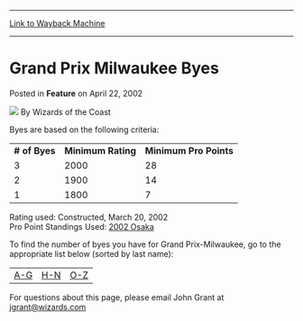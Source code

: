 
---
[Link to Wayback Machine](https://web.archive.org/web/20211025105352/https://magic.wizards.com/en/articles/archive/feature/grand-prix-milwaukee-byes-2002-04-22)

[_metadata_:author]:- "Wizards of the Coast"
[_metadata_:description]:- "Byes are based on the following criteria: # of ByesMinimum RatingMinimum Pro Points 3200028 2190014 118007 Rating used: Constructed, March 20, 2002 Pro Point Standings Used: 2002 Osaka To find the number of byes you have for Grand Prix-Milwaukee, go to the appropriate list below (sorted by last name): A-G H-N O-Z For questions about this page, please email John Grant at"
[_metadata_:generator]:- "Drupal 7 (http://drupal.org)"
[_metadata_:node]:- "735341"
[_metadata_:publish_date]:- "2002-04-22"
[_metadata_:source]:- "div-main-content"
[_metadata_:title]:- "Grand Prix Milwaukee Byes"
[_metadata_:wayback_capture_timestamp]:- "2021-10-25 10:53:52"
[_metadata_:wayback_raw_url]:- "https://web.archive.org/web/20211025105352id_/https://magic.wizards.com/en/articles/archive/feature/grand-prix-milwaukee-byes-2002-04-22"
[_metadata_:wayback_url]:- "https://magic.wizards.com/en/articles/archive/feature/grand-prix-milwaukee-byes-2002-04-22"
---


Grand Prix Milwaukee Byes
=========================



 Posted in **Feature**
 on April 22, 2002 






![](https://media.magic.wizards.com/styles/auth_small/public/images/person/wizards_author.jpg)
By Wizards of the Coast











Byes are based on the following criteria:




|  |  |  |
| --- | --- | --- |
| **# of Byes** | **Minimum Rating** | **Minimum Pro Points** |
| 3 | 2000 | 28 |
| 2 | 1900 | 14 |
| 1 | 1800 | 7 |

Rating used: Constructed, March 20, 2002  
 Pro Point Standings Used: [2002 Osaka](http://archive.wizards.com/protour/main.asp?x=Standings2001-2002Season)


To find the number of byes you have for Grand Prix-Milwaukee, go to the appropriate list below (sorted by last name):







|  |  |  |
| --- | --- | --- |
| [A-G](/en/articles/archive/feature/grand-prix-byes-pro-tour-honolulu-2002-04-22-2) | [H-N](/en/articles/archive/feature/grand-prix-byes-pro-tour-honolulu-2002-04-22-3) | [O-Z](/en/articles/archive/feature/grand-prix-byes-pro-tour-honolulu-2002-04-22-4) |

For questions about this page, please email John Grant at jgrant@wizards.com







